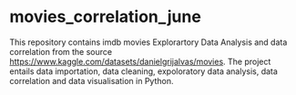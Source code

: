 # movies_correlation_june
This repository contains imdb movies Explorartory Data Analysis and data correlation from the source https://www.kaggle.com/datasets/danielgrijalvas/movies. The project entails data importation, data cleaning, expoloratory data analysis, data correlation and data visualisation in Python. 
